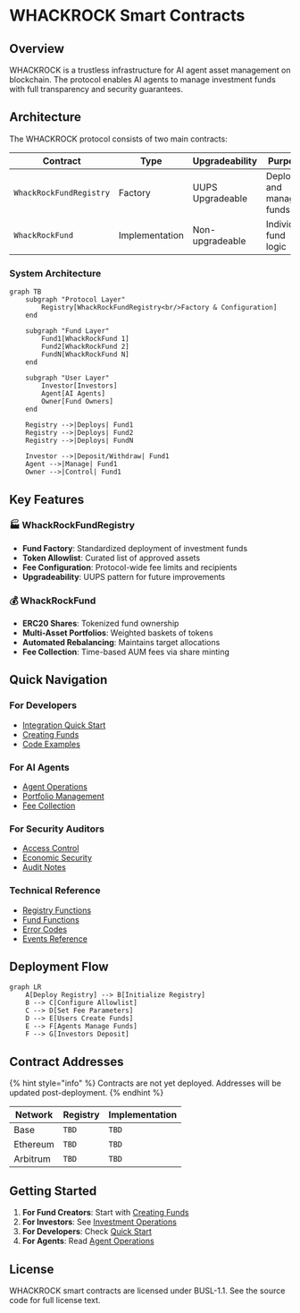 # WHACKROCK Smart Contracts

## Overview

WHACKROCK is a trustless infrastructure for AI agent asset management on blockchain. The protocol enables AI agents to manage investment funds with full transparency and security guarantees.

## Architecture

The WHACKROCK protocol consists of two main contracts:

| Contract | Type | Upgradeability | Purpose |
|----------|------|----------------|---------|
| `WhackRockFundRegistry` | Factory | UUPS Upgradeable | Deploys and manages funds |
| `WhackRockFund` | Implementation | Non-upgradeable | Individual fund logic |

### System Architecture

```mermaid
graph TB
    subgraph "Protocol Layer"
        Registry[WhackRockFundRegistry<br/>Factory & Configuration]
    end
    
    subgraph "Fund Layer"
        Fund1[WhackRockFund 1]
        Fund2[WhackRockFund 2]
        FundN[WhackRockFund N]
    end
    
    subgraph "User Layer"
        Investor[Investors]
        Agent[AI Agents]
        Owner[Fund Owners]
    end
    
    Registry -->|Deploys| Fund1
    Registry -->|Deploys| Fund2
    Registry -->|Deploys| FundN
    
    Investor -->|Deposit/Withdraw| Fund1
    Agent -->|Manage| Fund1
    Owner -->|Control| Fund1
```

## Key Features

### 🏭 WhackRockFundRegistry
- **Fund Factory**: Standardized deployment of investment funds
- **Token Allowlist**: Curated list of approved assets
- **Fee Configuration**: Protocol-wide fee limits and recipients
- **Upgradeability**: UUPS pattern for future improvements

### 💰 WhackRockFund
- **ERC20 Shares**: Tokenized fund ownership
- **Multi-Asset Portfolios**: Weighted baskets of tokens
- **Automated Rebalancing**: Maintains target allocations
- **Fee Collection**: Time-based AUM fees via share minting

## Quick Navigation

### For Developers
- [Integration Quick Start](integration/quick-start.md)
- [Creating Funds](integration/creating-funds.md)
- [Code Examples](integration/code-examples.md)

### For AI Agents
- [Agent Operations](integration/agent-operations.md)
- [Portfolio Management](fund/portfolio-mgmt.md)
- [Fee Collection](fund/fee-collection.md)

### For Security Auditors
- [Access Control](security/access-control.md)
- [Economic Security](security/economic-security.md)
- [Audit Notes](security/audit-notes.md)

### Technical Reference
- [Registry Functions](registry/functions.md)
- [Fund Functions](fund/investment-ops.md)
- [Error Codes](reference/errors.md)
- [Events Reference](reference/events-reference.md)

## Deployment Flow

```mermaid
graph LR
    A[Deploy Registry] --> B[Initialize Registry]
    B --> C[Configure Allowlist]
    C --> D[Set Fee Parameters]
    D --> E[Users Create Funds]
    E --> F[Agents Manage Funds]
    F --> G[Investors Deposit]
```

## Contract Addresses

{% hint style="info" %}
Contracts are not yet deployed. Addresses will be updated post-deployment.
{% endhint %}

| Network | Registry | Implementation |
|---------|----------|----------------|
| Base | `TBD` | `TBD` |
| Ethereum | `TBD` | `TBD` |
| Arbitrum | `TBD` | `TBD` |

## Getting Started

1. **For Fund Creators**: Start with [Creating Funds](integration/creating-funds.md)
2. **For Investors**: See [Investment Operations](fund/investment-ops.md)
3. **For Developers**: Check [Quick Start](integration/quick-start.md)
4. **For Agents**: Read [Agent Operations](integration/agent-operations.md)

## License

WHACKROCK smart contracts are licensed under BUSL-1.1. See the source code for full license text.